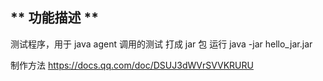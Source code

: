 ﻿##  ** 功能描述  **
测试程序，用于 java agent 调用的测试 
打成 jar 包 
运行 
java -jar hello_jar.jar   

制作方法
https://docs.qq.com/doc/DSUJ3dWVrSVVKRURU
 
   
   